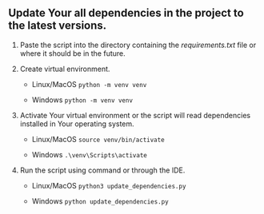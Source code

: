 ## Update Your all dependencies in the project to the latest versions.


1. Paste the script into the directory containing the *requirements.txt* file or where it should be in the future.

2. Create virtual environment.
    - Linux/MacOS
        `python -m venv venv`

    - Windows
        `python -m venv venv`

2. Activate Your virtual environment or the script will read dependencies installed in Your operating system.
    - Linux/MacOS
        `source venv/bin/activate`

    - Windows
        `.\venv\Scripts\activate`

3. Run the script using command or through the IDE.
    - Linux/MacOS
        `python3 update_dependencies.py`

    - Windows
        `python update_dependencies.py`